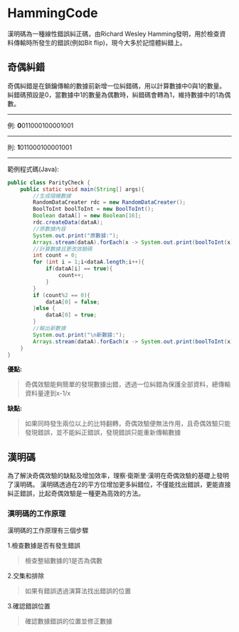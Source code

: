 HammingCode
===
漢明碼為一種線性錯誤糾正碼，由Richard Wesley Hamming發明，用於檢查資料傳輸時所發生的錯誤(例如Bit flip)，現今大多於記憶體糾錯上。

奇偶糾錯
---
奇偶糾錯是在鎖鑰傳輸的數據前新增一位糾錯碼，用以計算數據中0與1的數量。
糾錯碼預設是0，當數據中1的數量為偶數時，糾錯碼會轉為1，維持數據中的1為偶數。

***
例:
**0**011000100001001
***
則:
**1**011000100001001
***

範例程式碼(Java):

```java
public class ParityCheck {
    public static void main(String[] args){
        //生成隨機數據
        RandomDataCreater rdc = new RandomDataCreater();
        BoolToInt boolToInt = new BoolToInt();
        Boolean dataA[] = new Boolean[16];
        rdc.createData(dataA);
        //原數據內容
        System.out.print("原數據:");
        Arrays.stream(dataA).forEach(x -> System.out.print(boolToInt(x)));
        //計算數據且更改效驗碼
        int count = 0;
        for (int i = 1;i<dataA.length;i++){
            if(dataA[i] == true){
                count++;
            }
        }
        if (count%2 == 0){
            dataA[0] = false;
        }else {
            dataA[0] = true;
        }
        //輸出新數據
        System.out.print("\n新數據:");
        Arrays.stream(dataA).forEach(x -> System.out.print(boolToInt(x)));
    }
}
```
**優點:**
>奇偶效驗能夠簡單的發現數據出錯，透過一位糾錯為保護全部資料，總傳輸資料量達到x-1/x

**缺點:**
>如果同時發生兩位以上的比特翻轉，奇偶效驗便無法作用，且奇偶效驗只能發現錯誤，並不能糾正錯誤，發現錯誤只能重新傳輸數據


漢明碼
---
為了解決奇偶效驗的缺點及增加效率，理察·衛斯里·漢明在奇偶效驗的基礎上發明了漢明碼。
漢明碼透過在2的平方位增加更多糾錯位，不僅能找出錯誤，更能直接糾正錯誤，比起奇偶效驗是一種更為高效的方法。

### 漢明碼的工作原理
漢明碼的工作原理有三個步驟

1.檢查數據是否有發生錯誤
>檢查整組數據的1是否為偶數

2.交集和排除
>如果有錯誤透過演算法找出錯誤的位置

3.確認錯誤位置
>確認數據錯誤的位置並修正數據

